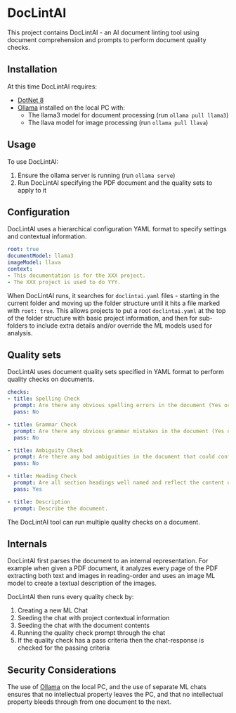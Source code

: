 # DocLintAI

This project contains DocLintAI - an AI document linting tool using document
comprehension and prompts to perform document quality checks.


## Installation

At this time DocLintAI requires:

- [DotNet 8](https://dotnet.microsoft.com/en-us/download)
- [Ollama](https://www.ollama.com) installed on the local PC with:
  - The llama3 model for document processing (run `ollama pull llama3`)
  - The llava model for image processing (run `ollama pull llava`)


## Usage

To use DocLintAI:

1. Ensure the ollama server is running (run `ollama serve`)
2. Run DocLintAI specifying the PDF document and the quality sets to apply to it


## Configuration

DocLintAI uses a hierarchical configuration YAML format to specify settings and contextual information.

```yaml
root: true
documentModel: llama3
imageModel: llava
context:
- This documentation is for the XXX project.
- The XXX project is used to do YYY.
```

When DocLintAI runs, it searches for `doclintai.yaml` files - starting in the current folder and
moving up the folder structure until it hits a file marked with `root: true`. This allows projects
to put a root `doclintai.yaml` at the top of the folder structure with basic project information,
and then for sub-folders to include extra details and/or override the ML models used for analysis.


## Quality sets

DocLintAI uses document quality sets specified in YAML format to perform quality checks on documents.

```yaml
checks:
- title: Spelling Check
  prompt: Are there any obvious spelling errors in the document (Yes or No)?
  pass: No

- title: Grammar Check
  prompt: Are there any obvious grammar mistakes in the document (Yes or No)?
  pass: No

- title: Ambiguity Check
  prompt: Are there any bad ambiguities in the document that could confuse a reader (Yes or No)?
  pass: No

- title: Heading Check
  prompt: Are all section headings well named and reflect the content of the sections (Yes or No)?
  pass: Yes

- title: Description
  prompt: Describe the document.
```

The DocLintAI tool can run multiple quality checks on a document.


## Internals

DocLintAI first parses the document to an internal representation. For example when given a PDF
document, it analyzes every page of the PDF extracting both text and images in reading-order and
uses an image ML model to create a textual description of the images.

DocLintAI then runs every quality check by:

1. Creating a new ML Chat
2. Seeding the chat with project contextual information
3. Seeding the chat with the document contents
4. Running the quality check prompt through the chat
5. If the quality check has a pass criteria then the chat-response is checked for the passing criteria


## Security Considerations

The use of [Ollama](https://www.ollama.com) on the local PC, and the use of separate ML chats ensures
that no intellectual property leaves the PC, and that no intellectual property bleeds through from one
document to the next.
